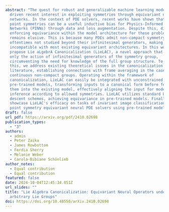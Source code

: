```yaml
---
abstract: "The quest for robust and generalizable machine learning models has
  driven recent interest in exploiting symmetries through equivariant neural
  networks. In the context of PDE solvers, recent works have shown that Lie
  point symmetries can be a useful inductive bias for Physics-Informed Neural
  Networks (PINNs) through data and loss augmentation. Despite this, directly
  enforcing equivariance within the model architecture for these problems
  remains elusive. This is because many PDEs admit non-compact symmetry groups,
  oftentimes not studied beyond their infinitesimal generators, making them
  incompatible with most existing equivariant architectures. In this work, we
  propose Lie aLgebrA Canonicalization (LieLAC), a novel approach that exploits
  only the action of infinitesimal generators of the symmetry group,
  circumventing the need for knowledge of the full group structure. To achieve
  this, we address existing theoretical issues in the canonicalization
  literature, establishing connections with frame averaging in the case of
  continuous non-compact groups. Operating within the framework of
  canonicalization, LieLAC can easily be integrated with unconstrained
  pre-trained models, transforming inputs to a canonical form before feeding
  them into the existing model, effectively aligning the input for model
  inference according to allowed symmetries. LieLAC utilizes standard Lie group
  descent schemes, achieving equivariance in pre-trained models. Finally, we
  showcase LieLAC's efficacy on tasks of invariant image classification and Lie
  point symmetry equivariant neural PDE solvers using pre-trained models. "
draft: false
url_pdf: https://arxiv.org/pdf/2410.02698
publication_types:
  - "3"
authors:
  - admin
  - Peter Zaika
  - James Rowbottom
  - Ferdia Sherry
  - Melanie Weber
  - Carola-Bibiane Schönlieb
author_notes:
  - Equal contribution
  - Equal contribution
featured: false
date: 2024-10-04T12:45:34.051Z
url_slides: ""
title: "Lie Algebra Canonicalization: Equivariant Neural Operators under
  arbitrary Lie Groups"
doi: https://doi.org/10.48550/arXiv.2410.02698
---
```

